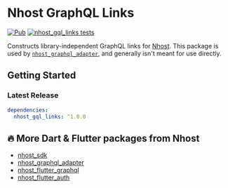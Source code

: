 # Nhost GraphQL Links

[![Pub](https://img.shields.io/pub/v/nhost_gql_links)](https://pub.dev/packages/nhost_gql_links)
[![nhost_gql_links tests](https://github.com/nhost/nhost-dart/actions/workflows/test.nhost_gql_links.yaml/badge.svg)](https://github.com/nhost/nhost-dart/actions/workflows/test.nhost_gql_links.yaml)

Constructs library-independent GraphQL links for [Nhost](https://nhost.io). This
package is used by
[`nhost_graphql_adapter`](https://github.com/nhost/nhost-dart/packages/nhost_graphql_adapter),
and generally isn't meant for use directly.

## Getting Started
### Latest Release

```yaml
dependencies:
  nhost_gql_links: ^1.0.0
```

## 🔥 More Dart & Flutter packages from Nhost

* [nhost_sdk](https://pub.dev/packages/nhost_sdk)
* [nhost_graphql_adapter](https://pub.dev/packages/nhost_graphql_adapter)
* [nhost_flutter_graphql](https://pub.dev/packages/nhost_flutter_graphql)
* [nhost_flutter_auth](https://pub.dev/packages/nhost_flutter_auth)
